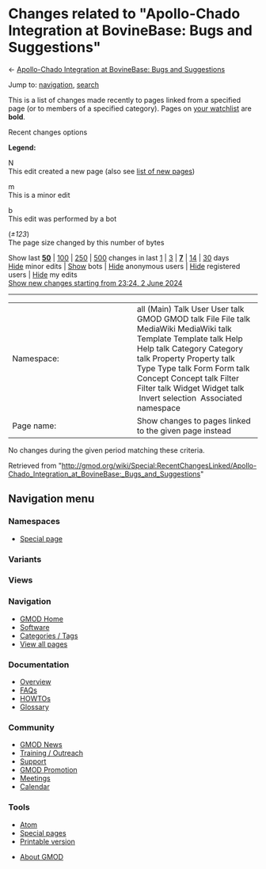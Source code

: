 <div id="mw-page-base" class="noprint">

</div>

<div id="mw-head-base" class="noprint">

</div>

<div id="content" class="mw-body" role="main">

<span id="top"></span>

<div id="mw-js-message" style="display:none;">

</div>



# <span dir="auto">Changes related to "Apollo-Chado Integration at BovineBase: Bugs and Suggestions"</span>

<div id="bodyContent">

<div id="contentSub">

← [Apollo-Chado Integration at BovineBase: Bugs and
Suggestions](/wiki/Apollo-Chado_Integration_at_BovineBase:_Bugs_and_Suggestions "Apollo-Chado Integration at BovineBase: Bugs and Suggestions")

</div>

<div id="jump-to-nav" class="mw-jump">

Jump to: [navigation](#mw-navigation), [search](#p-search)

</div>

<div id="mw-content-text">

<div class="mw-specialpage-summary">

This is a list of changes made recently to pages linked from a specified
page (or to members of a specified category). Pages on [your
watchlist](/wiki/Special:Watchlist "Special:Watchlist") are **bold**.

</div>

Recent changes options

<div class="mw-changeslist-legend">

**Legend:**

<div class="mw-collapsible-content">

N  
This edit created a new page (also see [list of new
pages](/wiki/Special:NewPages "Special:NewPages"))

m  
This is a minor edit

b  
This edit was performed by a bot

(*±123*)  
The page size changed by this number of bytes

</div>

</div>

Show last
[**50**](/mediawiki/index.php?title=Special:RecentChangesLinked&limit=50&target=Apollo-Chado_Integration_at_BovineBase%3A_Bugs_and_Suggestions "Special:RecentChangesLinked")
\|
[100](/mediawiki/index.php?title=Special:RecentChangesLinked&limit=100&target=Apollo-Chado_Integration_at_BovineBase%3A_Bugs_and_Suggestions "Special:RecentChangesLinked")
\|
[250](/mediawiki/index.php?title=Special:RecentChangesLinked&limit=250&target=Apollo-Chado_Integration_at_BovineBase%3A_Bugs_and_Suggestions "Special:RecentChangesLinked")
\|
[500](/mediawiki/index.php?title=Special:RecentChangesLinked&limit=500&target=Apollo-Chado_Integration_at_BovineBase%3A_Bugs_and_Suggestions "Special:RecentChangesLinked")
changes in last
[1](/mediawiki/index.php?title=Special:RecentChangesLinked&days=1&from=&target=Apollo-Chado_Integration_at_BovineBase%3A_Bugs_and_Suggestions "Special:RecentChangesLinked")
\|
[3](/mediawiki/index.php?title=Special:RecentChangesLinked&days=3&from=&target=Apollo-Chado_Integration_at_BovineBase%3A_Bugs_and_Suggestions "Special:RecentChangesLinked")
\|
[**7**](/mediawiki/index.php?title=Special:RecentChangesLinked&days=7&from=&target=Apollo-Chado_Integration_at_BovineBase%3A_Bugs_and_Suggestions "Special:RecentChangesLinked")
\|
[14](/mediawiki/index.php?title=Special:RecentChangesLinked&days=14&from=&target=Apollo-Chado_Integration_at_BovineBase%3A_Bugs_and_Suggestions "Special:RecentChangesLinked")
\|
[30](/mediawiki/index.php?title=Special:RecentChangesLinked&days=30&from=&target=Apollo-Chado_Integration_at_BovineBase%3A_Bugs_and_Suggestions "Special:RecentChangesLinked")
days  
[Hide](/mediawiki/index.php?title=Special:RecentChangesLinked&hideminor=1&target=Apollo-Chado_Integration_at_BovineBase%3A_Bugs_and_Suggestions "Special:RecentChangesLinked")
minor edits \|
[Show](/mediawiki/index.php?title=Special:RecentChangesLinked&hidebots=0&target=Apollo-Chado_Integration_at_BovineBase%3A_Bugs_and_Suggestions "Special:RecentChangesLinked")
bots \|
[Hide](/mediawiki/index.php?title=Special:RecentChangesLinked&hideanons=1&target=Apollo-Chado_Integration_at_BovineBase%3A_Bugs_and_Suggestions "Special:RecentChangesLinked")
anonymous users \|
[Hide](/mediawiki/index.php?title=Special:RecentChangesLinked&hideliu=1&target=Apollo-Chado_Integration_at_BovineBase%3A_Bugs_and_Suggestions "Special:RecentChangesLinked")
registered users \|
[Hide](/mediawiki/index.php?title=Special:RecentChangesLinked&hidemyself=1&target=Apollo-Chado_Integration_at_BovineBase%3A_Bugs_and_Suggestions "Special:RecentChangesLinked")
my edits  
[Show new changes starting from 23:24, 2 June
2024](/mediawiki/index.php?title=Special:RecentChangesLinked&from=20240602232435&target=Apollo-Chado_Integration_at_BovineBase%3A_Bugs_and_Suggestions "Special:RecentChangesLinked")

------------------------------------------------------------------------

<table class="mw-recentchanges-table">
<colgroup>
<col style="width: 50%" />
<col style="width: 50%" />
</colgroup>
<tbody>
<tr class="odd">
<td class="mw-label mw-namespace-label">Namespace:</td>
<td class="mw-input">all (Main) Talk User User talk GMOD GMOD talk File
File talk MediaWiki MediaWiki talk Template Template talk Help Help talk
Category Category talk Property Property talk Type Type talk Form Form
talk Concept Concept talk Filter Filter talk Widget Widget talk
 Invert selection
 Associated namespace</td>
</tr>
<tr class="even">
<td class="mw-label mw-target-label">Page name:</td>
<td class="mw-input">Show changes to pages linked to the given page
instead</td>
</tr>
</tbody>
</table>

<div class="mw-changeslist-empty">

No changes during the given period matching these criteria.

</div>

</div>

<div class="printfooter">

Retrieved from
"<http://gmod.org/wiki/Special:RecentChangesLinked/Apollo-Chado_Integration_at_BovineBase:_Bugs_and_Suggestions>"

</div>

<div id="catlinks" class="catlinks catlinks-allhidden">

</div>

<div class="visualClear">

</div>

</div>

</div>

<div id="mw-navigation">

## Navigation menu

<div id="mw-head">



<div id="left-navigation">

<div id="p-namespaces" class="vectorTabs" role="navigation"
aria-labelledby="p-namespaces-label">

### Namespaces

- <span id="ca-nstab-special">[Special
  page](/wiki/Special:RecentChangesLinked/Apollo-Chado_Integration_at_BovineBase:_Bugs_and_Suggestions "This is a special page, you cannot edit the page itself")</span>

</div>

<div id="p-variants" class="vectorMenu emptyPortlet" role="navigation"
aria-labelledby="p-variants-label">

### 

### Variants[](#)

<div class="menu">

</div>

</div>

</div>

<div id="right-navigation">

<div id="p-views" class="vectorTabs emptyPortlet" role="navigation"
aria-labelledby="p-views-label">

### Views

</div>



</div>



</div>

</div>

</div>

<div id="mw-panel">

<div id="p-logo" role="banner">

<a href="/wiki/Main_Page"
style="background-image: url(http://gmod.org/images/GMOD-cogs.png);"
title="Visit the main page"></a>

</div>

<div id="p-Navigation" class="portal" role="navigation"
aria-labelledby="p-Navigation-label">

### Navigation

<div class="body">

- <span id="n-GMOD-Home">[GMOD Home](/wiki/Main_Page)</span>
- <span id="n-Software">[Software](/wiki/GMOD_Components)</span>
- <span id="n-Categories-.2F-Tags">[Categories /
  Tags](/wiki/Categories)</span>
- <span id="n-View-all-pages">[View all
  pages](/wiki/Special:AllPages)</span>

</div>

</div>

<div id="p-Documentation" class="portal" role="navigation"
aria-labelledby="p-Documentation-label">

### Documentation

<div class="body">

- <span id="n-Overview">[Overview](/wiki/Overview)</span>
- <span id="n-FAQs">[FAQs](/wiki/Category:FAQ)</span>
- <span id="n-HOWTOs">[HOWTOs](/wiki/Category:HOWTO)</span>
- <span id="n-Glossary">[Glossary](/wiki/Glossary)</span>

</div>

</div>

<div id="p-Community" class="portal" role="navigation"
aria-labelledby="p-Community-label">

### Community

<div class="body">

- <span id="n-GMOD-News">[GMOD News](/wiki/GMOD_News)</span>
- <span id="n-Training-.2F-Outreach">[Training /
  Outreach](/wiki/Training_and_Outreach)</span>
- <span id="n-Support">[Support](/wiki/Support)</span>
- <span id="n-GMOD-Promotion">[GMOD
  Promotion](/wiki/GMOD_Promotion)</span>
- <span id="n-Meetings">[Meetings](/wiki/Meetings)</span>
- <span id="n-Calendar">[Calendar](/wiki/Calendar)</span>

</div>

</div>

<div id="p-tb" class="portal" role="navigation"
aria-labelledby="p-tb-label">

### Tools

<div class="body">

- <span id="feedlinks"><a
  href="http://gmod.org/mediawiki/index.php?title=Special:RecentChangesLinked/Apollo-Chado_Integration_at_BovineBase:_Bugs_and_Suggestions&amp;feed=atom"
  id="feed-atom" class="feedlink" rel="alternate"
  type="application/atom+xml" title="Atom feed for this page">Atom</a></span>
- <span id="t-specialpages"><a href="/wiki/Special:SpecialPages" accesskey="q"
  title="A list of all special pages [q]">Special pages</a></span>
- <span id="t-print"><a
  href="/mediawiki/index.php?title=Special:RecentChangesLinked/Apollo-Chado_Integration_at_BovineBase:_Bugs_and_Suggestions&amp;printable=yes"
  rel="alternate" accesskey="p"
  title="Printable version of this page [p]">Printable version</a></span>

</div>

</div>

</div>

</div>

<div id="footer" role="contentinfo">

- <span id="footer-places-about">[About
  GMOD](/wiki/GMOD:About "GMOD:About")</span>

<!-- -->






</div>
